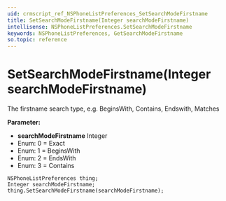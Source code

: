 ```yaml
---
uid: crmscript_ref_NSPhoneListPreferences_SetSearchModeFirstname
title: SetSearchModeFirstname(Integer searchModeFirstname)
intellisense: NSPhoneListPreferences.SetSearchModeFirstname
keywords: NSPhoneListPreferences, GetSearchModeFirstname
so.topic: reference
---
```


# SetSearchModeFirstname(Integer searchModeFirstname)

The firstname search type, e.g. BeginsWith, Contains, Endswith, Matches

**Parameter:** 
* **searchModeFirstname** Integer
* Enum: 0 = Exact 
* Enum: 1 = BeginsWith 
* Enum: 2 = EndsWith 
* Enum: 3 = Contains 

```crmscript
NSPhoneListPreferences thing;
Integer searchModeFirstname;
thing.SetSearchModeFirstname(searchModeFirstname);
```


